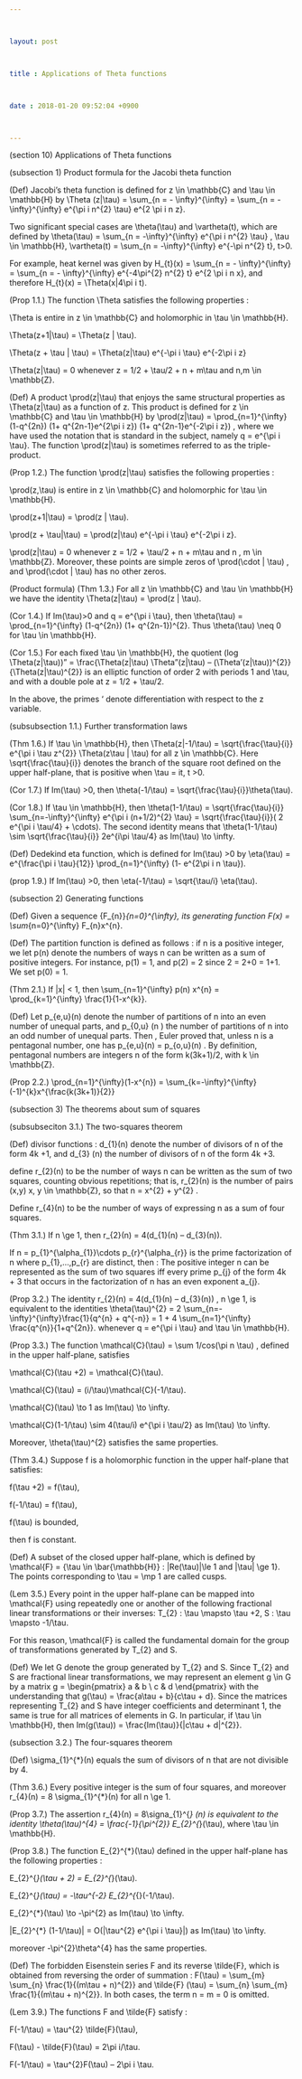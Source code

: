 ```yaml
---



layout: post



title : Applications of Theta functions



date : 2018-01-20 09:52:04 +0900



---
```


(section 10) Applications of Theta functions

(subsection 1) Product formula for the Jacobi theta function

(Def) Jacobi’s theta function is defined for z \in \mathbb{C} and \tau \in \mathbb{H} by \Theta (z|\tau) = \sum_{n = - \infty}^{\infty} = \sum_{n = - \infty}^{\infty} e^{\pi i n^{2} \tau} e^{2 \pi i n z}.

Two significant special cases are \theta(\tau) and \vartheta(t), which are defined by \theta(\tau) = \sum_{n = -\infty}^{\infty} e^{\pi i n^{2} \tau} , \tau \in \mathbb{H}, \vartheta(t) = \sum_{n = -\infty}^{\infty} e^{-\pi n^{2} t}, t>0.

For example, heat kernel was given by H_{t}(x) = \sum_{n = - \infty}^{\infty} = \sum_{n = - \infty}^{\infty} e^{-4\pi^{2} n^{2} t} e^{2 \pi i n x}, and therefore H_{t}(x) = \Theta(x|4\pi i t).

(Prop 1.1.) The function \Theta satisfies the following properties :

\Theta is entire in z \in \mathbb{C} and holomorphic in \tau \in \mathbb{H}.

\Theta(z+1|\tau) = \Theta(z | \tau).

\Theta(z + \tau | \tau) = \Theta(z|\tau) e^{-\pi i \tau} e^{-2\pi i z}

\Theta(z|\tau) = 0 whenever z = 1/2 + \tau/2 + n + m\tau and n,m \in \mathbb{Z}.

(Def) A product \prod(z|\tau) that enjoys the same structural properties as \Theta(z|\tau) as a function of z. This product is defined for z \in \mathbb{C} and \tau \in \mathbb{H} by \prod(z|\tau) = \prod_{n=1}^{\infty} (1-q^{2n}) (1+ q^{2n-1}e^{2\pi i z}) (1+ q^{2n-1}e^{-2\pi i z}) , where we have used the notation that is standard in the subject, namely q = e^{\pi i \tau}. The function \prod(z|\tau) is sometimes referred to as the triple-product.

(Prop 1.2.) The function \prod(z|\tau) satisfies the following properties :

\prod(z,\tau) is entire in z \in \mathbb{C} and holomorphic for \tau \in \mathbb{H}.

\prod(z+1|\tau) = \prod(z | \tau).

\prod(z + \tau|\tau) = \prod(z|\tau) e^{-\pi i \tau} e^{-2\pi i z}.

\prod(z|\tau) = 0 whenever z = 1/2 + \tau/2 + n + m\tau and n , m \in \mathbb{Z}. Moreover, these points are simple zeros of \prod(\cdot | \tau) , and \prod(\cdot | \tau) has no other zeros.

(Product formula) (Thm 1.3.) For all z \in \mathbb{C} and \tau \in \mathbb{H} we have the identity \Theta(z|\tau) = \prod(z | \tau).

(Cor 1.4.) If Im(\tau)>0 and q = e^{\pi i \tau}, then \theta(\tau) = \prod_{n=1}^{\infty} (1-q^{2n}) (1+ q^{2n-1})^{2}. Thus \theta(\tau) \neq 0 for \tau \in \mathbb{H}.

(Cor 1.5.) For each fixed \tau \in \mathbb{H}, the quotient (log \Theta(z|\tau))” = \frac{\Theta(z|\tau) \Theta”(z|\tau) – (\Theta’(z|\tau))^{2}}{\Theta(z|\tau)^{2}} is an elliptic function of order 2 with periods 1 and \tau, and with a double pole at z = 1/2 + \tau/2.

In the above, the primes ‘ denote differentiation with respect to the z variable.

(subsubsection 1.1.) Further transformation laws

(Thm 1.6.) If \tau \in \mathbb{H}, then \Theta(z|-1/\tau) = \sqrt{\frac{\tau}{i}} e^{\pi i \tau z^{2}} \Theta(z\tau | \tau) for all z \in \mathbb{C}. Here \sqrt{\frac{\tau}{i}} denotes the branch of the square root defined on the upper half-plane, that is positive when \tau = it, t >0.

(Cor 1.7.) If Im(\tau) >0, then \theta(-1/\tau) = \sqrt{\frac{\tau}{i}}\theta(\tau).

(Cor 1.8.) If \tau \in \mathbb{H}, then \theta(1-1/\tau) = \sqrt{\frac{\tau}{i}} \sum_{n=-\infty}^{\infty} e^{\pi i (n+1/2)^{2} \tau} = \sqrt{\frac{\tau}{i}}( 2 e^{\pi i \tau/4} + \cdots). The second identity means that \theta(1-1/\tau) \sim \sqrt{\frac{\tau}{i}} 2e^{i\pi \tau/4} as Im(\tau) \to \infty.

(Def) Dedekind eta function, which is defined for Im(\tau) >0 by \eta(\tau) = e^{\frac{\pi i \tau}{12}} \prod_{n=1}^{\infty} (1- e^{2\pi i n \tau}).

(prop 1.9.) If Im(\tau) >0, then \eta(-1/\tau) = \sqrt{\tau/i} \eta(\tau).

(subsection 2) Generating functions

(Def) Given a sequence {F_{n}}_{n=0}^{\infty}, its generating function F(x) = \sum_{n=0}^{\infty} F_{n}x^{n}. 

(Def) The partition function is defined as follows : if n is a positive integer, we let p(n) denote the numbers of ways n can be written as a sum of positive integers. For instance, p(1) = 1, and p(2) = 2 since 2 = 2+0 = 1+1. We set p(0) = 1.

(Thm 2.1.) If |x| < 1, then \sum_{n=1}^{\infty} p(n) x^{n} = \prod_{k=1}^{\infty} \frac{1}{1-x^{k}}.

(Def) Let p_{e,u}(n) denote the number of partitions of n into an even number of unequal parts, and p_{0,u} (n ) the number of partitions of n into an odd number of unequal parts. Then , Euler proved that, unless n is a pentagonal number, one has p_{e,u}(n) = p_{o,u}(n) . By definition, pentagonal numbers are integers n of the form k(3k+1)/2, with k \in \mathbb{Z}.

(Prop 2.2.) \prod_{n=1}^{\infty}(1-x^{n}) = \sum_{k=-\infty}^{\infty} (-1)^{k}x^{\frac{k(3k+1)}{2}}

(subsection 3) The theorems about sum of squares

(subsubseciton 3.1.) The two-squares theorem

(Def) divisor functions : d_{1}(n) denote the number of divisors of n of the form 4k +1, and d_{3} (n) the number of divisors of n of the form 4k +3. 

define r_{2}(n) to be the number of ways n can be written as the sum of two squares, counting obvious repetitions; that is, r_{2}(n) is the number of pairs (x,y) x, y \in \mathbb{Z}, so that n = x^{2} + y^{2} .

Define r_{4}(n) to be the number of ways of expressing n as a sum of four squares.

(Thm 3.1.) If n \ge 1, then r_{2}(n) = 4(d_{1}(n) – d_{3}(n)).

If n = p_{1}^{\alpha_{1}}\cdots p_{r}^{\alpha_{r}} is the prime factorization of n where p_{1},…,p_{r} are distinct, then : The positive integer n can be represented as the sum of two squares iff every prime p_{j} of the form 4k + 3 that occurs in the factorization of n has an even exponent a_{j}.

(Prop 3.2.) The identity r_{2}(n) = 4(d_{1}(n) – d_{3}(n)) , n \ge 1, is equivalent to the identities \theta(\tau)^{2} = 2 \sum_{n=-\infty}^{\infty}\frac{1}{q^{n} + q^{-n}} = 1 + 4 \sum_{n=1}^{\infty} \frac{q^{n}}{1+q^{2n}}. whenever q = e^{\pi i \tau} and \tau \in \mathbb{H}.

(Prop 3.3.) The function \mathcal{C}(\tau) = \sum 1/cos(\pi n \tau) , defined in the upper half-plane, satisfies 

\mathcal{C}(\tau +2) = \mathcal{C}(\tau).

\mathcal{C}(\tau) = (i/\tau)\mathcal{C}(-1/\tau).

\mathcal{C}(\tau) \to 1 as Im(\tau) \to \infty.

\mathcal{C}(1-1/\tau) \sim 4(\tau/i) e^{\pi i \tau/2} as Im(\tau) \to \infty.

Moreover, \theta(\tau)^{2} satisfies the same properties.

(Thm 3.4.) Suppose f is a holomorphic function in the upper half-plane that satisfies:

f(\tau +2) = f(\tau),

f(-1/\tau) = f(\tau),

f(\tau) is bounded,

then f is constant.

(Def) A subset of the closed upper half-plane, which is defined by \mathcal{F} = {\tau \in \bar{\mathbb{H}} : |Re(\tau)|\le 1 and |\tau| \ge 1}. The points corresponding to \tau = \mp 1 are called cusps.

(Lem 3.5.) Every point in the upper half-plane can be mapped into \mathcal{F} using repeatedly one or another of the following fractional linear transformations or their inverses: T_{2} : \tau \mapsto \tau +2, S : \tau \mapsto -1/\tau.

For this reason, \mathcal{F} is called the fundamental domain for the group of transformations generated by T_{2} and S.

(Def) We let G denote the group generated by T_{2} and S. Since T_{2} and S are fractional linear transformations, we may represent an element g \in G by a matrix g = \begin{pmatrix} a & b \\ c & d \end{pmatrix} with the understanding that g(\tau) = \frac{a\tau + b}{c\tau + d}. Since the matrices representing T_{2} and S have integer coefficients and determinant 1, the same is true for all matrices of elements in G. In particular, if \tau \in \mathbb{H}, then Im(g(\tau)) = \frac{Im(\tau)}{|c\tau + d|^{2}}.

(subsection 3.2.) The four-squares theorem

(Def) \sigma_{1}^{*}(n) equals the sum of divisors of n that are not divisible by 4.

(Thm 3.6.) Every positive integer is the sum of four squares, and moreover r_{4}(n) = 8 \sigma_{1}^{*}(n) for all n \ge 1.

(Prop 3.7.) The assertion r_{4}(n) = 8\signa_{1}^{*} (n) is equivalent to the identity \theta(\tau)^{4} = \frac{-1}{\pi^{2}} E_{2}^{*}(\tau), where \tau \in \mathbb{H}.

(Prop 3.8.) The function E_{2}^{*}(\tau) defined in the upper half-plane has the following properties :

E_{2}^{*}(\tau + 2) = E_{2}^{*}(\tau).

E_{2}^{*}(\tau) = -\tau^{-2} E_{2}^{*{}(-1/\tau).

E_{2}^{*}(\tau) \to -\pi^{2} as Im(\tau) \to \infty.

|E_{2}^{*} (1-1/\tau)| = O(|\tau^{2} e^{\pi i \tau}|) as Im(\tau) \to \infty.

moreover -\pi^{2}\theta^{4} has the same properties.

(Def) The forbidden Eisenstein series F and its reverse \tilde{F}, which is obtained from reversing the order of summation : F(\tau) = \sum_{m} \sum_{n} \frac{1}{(m\tau + n)^{2}} and \tilde{F} (\tau) = \sum_{n} \sum_{m} \frac{1}{(m\tau + n)^{2}}. In both cases, the term n = m = 0 is omitted.

(Lem 3.9.) The functions F and \tilde{F} satisfy :

F(-1/\tau) = \tau^{2} \tilde{F}(\tau),

F(\tau) - \tilde{F}(\tau) = 2\pi i/\tau.

F(-1/\tau) = \tau^{2}F(\tau) – 2\pi i \tau.

